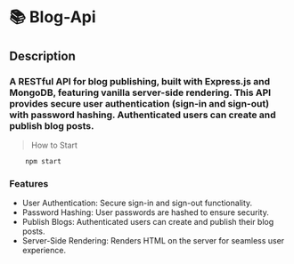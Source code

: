# 📚 Blog-Api

## Description

### A RESTful API for blog publishing, built with Express.js and MongoDB, featuring vanilla server-side rendering. This API provides secure user authentication (sign-in and sign-out) with password hashing. Authenticated users can create and publish blog posts.

> How to Start

```npm i express ejs mongoose multer cookie-parser jsonwebtoken nodemon -D
    npm start

```

### Features

- User Authentication: Secure sign-in and sign-out functionality.
- Password Hashing: User passwords are hashed to ensure security.
- Publish Blogs: Authenticated users can create and publish their blog posts.
- Server-Side Rendering: Renders HTML on the server for seamless user experience.
